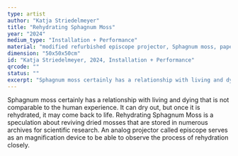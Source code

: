 ```yaml
---
type: artist
author: "Katja Striedelmeyer"
title: "Rehydrating Sphagnum Moss"
year: "2024"
medium_type: "Installation + Performance"
material: "modified refurbished episcope projector, Sphagnum moss, paper, petri dishes, grow light, water"
dimension: "50x50x50cm"
id: "Katja Striedelmeyer, 2024, Installation + Performance"
qrcode: ""
status: ""
excerpt: "Sphagnum moss certainly has a relationship with living and dying that is not comparable to the human experience. It can dry out, but once it is rehydrated, it may come back to life.Rehydrating Sphagnum Moss is a speculation about reviving dried mosses that are stored in numerous archives for scientific research. An analog projector called episcope serves as an magnification device to be able to observe the process of rehydration closely."
---
```

Sphagnum moss certainly has a relationship with living and dying that is not comparable to the human experience. It can dry out, but once it is rehydrated, it may come back to life.
Rehydrating Sphagnum Moss is a speculation about reviving dried mosses that are stored in numerous archives for scientific research. An analog projector called episcope serves as an magnification device to be able to observe the process of rehydration closely.
